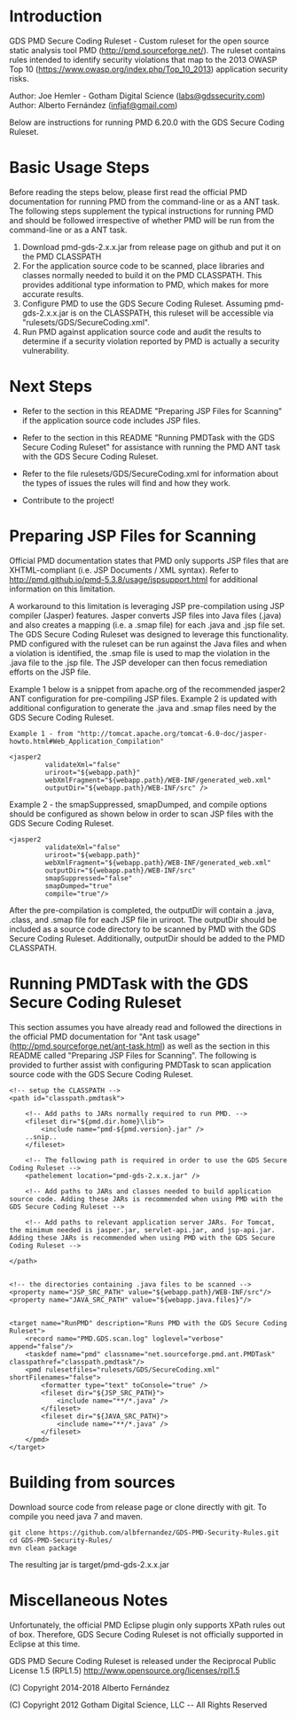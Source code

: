 # Introduction

GDS PMD Secure Coding Ruleset - Custom ruleset for the open source static analysis tool PMD (http://pmd.sourceforge.net/). 
The ruleset contains rules intended to identify security violations that map to the 2013 OWASP Top 10 
(https://www.owasp.org/index.php/Top_10_2013) application security risks.

Author: Joe Hemler - Gotham Digital Science (labs@gdssecurity.com)
Author: Alberto Fernández (infjaf@gmail.com)
 
Below are instructions for running PMD 6.20.0 with the GDS Secure Coding Ruleset.


# Basic Usage Steps


Before reading the steps below, please first read the official PMD documentation for running PMD from the command-line or as a ANT task. 
The following steps supplement the typical instructions for running PMD and should be followed irrespective of whether PMD will be run from the command-line or as a ANT task.

1. Download pmd-gds-2.x.x.jar from release page on github and put it on the PMD CLASSPATH
2. For the application source code to be scanned, place libraries and classes normally needed to build it on the PMD CLASSPATH.
This provides additional type information to PMD, which makes for more accurate results.
3. Configure PMD to use the GDS Secure Coding Ruleset. Assuming pmd-gds-2.x.x.jar is on the CLASSPATH, this ruleset will be accessible via "rulesets/GDS/SecureCoding.xml".
4. Run PMD against application source code and audit the results to determine if a security violation reported by PMD is actually a security vulnerability.

# Next Steps


- Refer to the section in this README "Preparing JSP Files for Scanning" if the application source code includes JSP files. 

- Refer to the section in this README "Running PMDTask with the GDS Secure Coding Ruleset" for assistance with running the PMD ANT task with the GDS Secure Coding Ruleset.

- Refer to the file rulesets/GDS/SecureCoding.xml for information about the types of issues the rules will find and how they work.

- Contribute to the project!


# Preparing JSP Files for Scanning

Official PMD documentation states that PMD only supports JSP files that are XHTML-compliant (i.e. JSP Documents / XML syntax). 
Refer to http://pmd.github.io/pmd-5.3.8/usage/jspsupport.html for additional information on this limitation.

A workaround to this limitation is leveraging JSP pre-compilation using JSP compiler (Jasper) features.
Jasper converts JSP files into Java files (.java) and also creates a mapping (i.e. a .smap file) for each .java and .jsp file set.
The GDS Secure Coding Ruleset was designed to leverage this functionality. 
PMD configured with the ruleset can be run against the Java files and when a violation is identified, the .smap file is used to map the violation in the .java file to the .jsp file.
The JSP developer can then focus remediation efforts on the JSP file.

Example 1 below is a snippet from apache.org of the recommended jasper2 ANT configuration for pre-compiling JSP files.
Example 2 is updated with additional configuration to generate the .java and .smap files need by the GDS Secure Coding Ruleset.
	
	Example 1 - from "http://tomcat.apache.org/tomcat-6.0-doc/jasper-howto.html#Web_Application_Compilation"

	<jasper2 
             validateXml="false" 
             uriroot="${webapp.path}" 
             webXmlFragment="${webapp.path}/WEB-INF/generated_web.xml" 
             outputDir="${webapp.path}/WEB-INF/src" /> 

Example 2 - the smapSuppressed, smapDumped, and compile options should be configured as shown below in order to scan JSP files with the GDS Secure Coding Ruleset. 

	<jasper2 
             validateXml="false" 
             uriroot="${webapp.path}" 
             webXmlFragment="${webapp.path}/WEB-INF/generated_web.xml" 
             outputDir="${webapp.path}/WEB-INF/src" 
             smapSuppressed="false" 
             smapDumped="true" 
             compile="true"/> 

After the pre-compilation is completed, the outputDir will contain a .java, .class, and .smap file for each JSP file in uriroot. 
The outputDir should be included as a source code directory to be scanned by PMD with the GDS Secure Coding Ruleset. 
Additionally, outputDir should be added to the PMD CLASSPATH.


# Running PMDTask with the GDS Secure Coding Ruleset

This section assumes you have already read and followed the directions in the official PMD documentation for "Ant task usage" (http://pmd.sourceforge.net/ant-task.html) 
as well as the section in this README called "Preparing JSP Files for Scanning". The following is provided to further assist with configuring PMDTask to scan application source code with the GDS Secure Coding Ruleset. 

	<!-- setup the CLASSPATH -->
	<path id="classpath.pmdtask">
		
		<!-- Add paths to JARs normally required to run PMD. -->
		<fileset dir="${pmd.dir.home}\lib">
			<include name="pmd-${pmd.version}.jar" />
		..snip..
		</fileset>
		
		<!-- The following path is required in order to use the GDS Secure Coding Ruleset -->
		<pathelement location="pmd-gds-2.x.x.jar" />
		
		<!-- Add paths to JARs and classes needed to build application source code. Adding these JARs is recommended when using PMD with the GDS Secure Coding Ruleset -->
		
		<!-- Add paths to relevant application server JARs. For Tomcat, the minimum needed is jasper.jar, servlet-api.jar, and jsp-api.jar. Adding these JARs is recommended when using PMD with the GDS Secure Coding Ruleset -->
				
	</path>
	

	<!-- the directories containing .java files to be scanned -->	
	<property name="JSP_SRC_PATH" value="${webapp.path}/WEB-INF/src"/>
	<property name="JAVA_SRC_PATH" value="${webapp.java.files}"/>
	

	<target name="RunPMD" description="Runs PMD with the GDS Secure Coding Ruleset">
		<record name="PMD.GDS.scan.log" loglevel="verbose" append="false"/>
		<taskdef name="pmd" classname="net.sourceforge.pmd.ant.PMDTask" classpathref="classpath.pmdtask"/>
		<pmd rulesetfiles="rulesets/GDS/SecureCoding.xml" shortFilenames="false">
			<formatter type="text" toConsole="true" />
			<fileset dir="${JSP_SRC_PATH}">
				<include name="**/*.java" />
			</fileset>
			<fileset dir="${JAVA_SRC_PATH}">
				<include name="**/*.java" />
			</fileset>
		</pmd>	
	</target>
	

# Building from sources


Download source code from release page or clone directly with git.
To compile you need java 7 and maven.

	git clone https://github.com/albfernandez/GDS-PMD-Security-Rules.git
	cd GDS-PMD-Security-Rules/	
	mvn clean package

The resulting jar is target/pmd-gds-2.x.x.jar

# Miscellaneous Notes

Unfortunately, the official PMD Eclipse plugin only supports XPath rules out of box. 
Therefore, GDS Secure Coding Ruleset is not officially supported in Eclipse at this time.

GDS PMD Secure Coding Ruleset is released under the Reciprocal Public License 1.5 (RPL1.5)
http://www.opensource.org/licenses/rpl1.5

(C) Copyright 2014-2018 Alberto Fernández 

(C) Copyright 2012 Gotham Digital Science, LLC -- All Rights Reserved 
